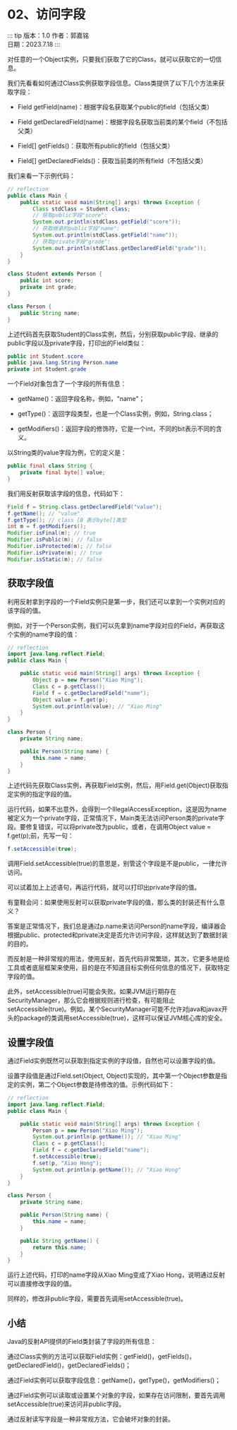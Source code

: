 # 02、访问字段

::: tip 版本：1.0
作者：郭嘉铭
</br>
日期：2023.7.18
:::

对任意的一个Object实例，只要我们获取了它的Class，就可以获取它的一切信息。

我们先看看如何通过Class实例获取字段信息。Class类提供了以下几个方法来获取字段：

+ Field getField(name)：根据字段名获取某个public的field（包括父类）

+ Field getDeclaredField(name)：根据字段名获取当前类的某个field（不包括父类）

+ Field[] getFields()：获取所有public的field（包括父类）

+ Field[] getDeclaredFields()：获取当前类的所有field（不包括父类）

我们来看一下示例代码：

```java
// reflection
public class Main {
    public static void main(String[] args) throws Exception {
        Class stdClass = Student.class;
        // 获取public字段"score":
        System.out.println(stdClass.getField("score"));
        // 获取继承的public字段"name":
        System.out.println(stdClass.getField("name"));
        // 获取private字段"grade":
        System.out.println(stdClass.getDeclaredField("grade"));
    }
}

class Student extends Person {
    public int score;
    private int grade;
}

class Person {
    public String name;
}
```

上述代码首先获取Student的Class实例，然后，分别获取public字段、继承的public字段以及private字段，打印出的Field类似：

```java
public int Student.score
public java.lang.String Person.name
private int Student.grade
```

一个Field对象包含了一个字段的所有信息：

+ getName()：返回字段名称，例如，"name"；

+ getType()：返回字段类型，也是一个Class实例，例如，String.class；

+ getModifiers()：返回字段的修饰符，它是一个int，不同的bit表示不同的含义。

以String类的value字段为例，它的定义是：

```java
public final class String {
    private final byte[] value;
}
```

我们用反射获取该字段的信息，代码如下：

```java
Field f = String.class.getDeclaredField("value");
f.getName(); // "value"
f.getType(); // class [B 表示byte[]类型
int m = f.getModifiers();
Modifier.isFinal(m); // true
Modifier.isPublic(m); // false
Modifier.isProtected(m); // false
Modifier.isPrivate(m); // true
Modifier.isStatic(m); // false
```

## 获取字段值

利用反射拿到字段的一个Field实例只是第一步，我们还可以拿到一个实例对应的该字段的值。

例如，对于一个Person实例，我们可以先拿到name字段对应的Field，再获取这个实例的name字段的值：

```java
// reflection
import java.lang.reflect.Field;
public class Main {

    public static void main(String[] args) throws Exception {
        Object p = new Person("Xiao Ming");
        Class c = p.getClass();
        Field f = c.getDeclaredField("name");
        Object value = f.get(p);
        System.out.println(value); // "Xiao Ming"
    }
}

class Person {
    private String name;

    public Person(String name) {
        this.name = name;
    }
}
```

上述代码先获取Class实例，再获取Field实例，然后，用Field.get(Object)获取指定实例的指定字段的值。

运行代码，如果不出意外，会得到一个IllegalAccessException，这是因为name被定义为一个private字段，正常情况下，Main类无法访问Person类的private字段。要修复错误，可以将private改为public，或者，在调用Object value = f.get(p);前，先写一句：

```java
f.setAccessible(true);
```

调用Field.setAccessible(true)的意思是，别管这个字段是不是public，一律允许访问。

可以试着加上上述语句，再运行代码，就可以打印出private字段的值。

有童鞋会问：如果使用反射可以获取private字段的值，那么类的封装还有什么意义？

答案是正常情况下，我们总是通过p.name来访问Person的name字段，编译器会根据public、protected和private决定是否允许访问字段，这样就达到了数据封装的目的。

而反射是一种非常规的用法，使用反射，首先代码非常繁琐，其次，它更多地是给工具或者底层框架来使用，目的是在不知道目标实例任何信息的情况下，获取特定字段的值。

此外，setAccessible(true)可能会失败。如果JVM运行期存在SecurityManager，那么它会根据规则进行检查，有可能阻止setAccessible(true)。例如，某个SecurityManager可能不允许对java和javax开头的package的类调用setAccessible(true)，这样可以保证JVM核心库的安全。

## 设置字段值

通过Field实例既然可以获取到指定实例的字段值，自然也可以设置字段的值。

设置字段值是通过Field.set(Object, Object)实现的，其中第一个Object参数是指定的实例，第二个Object参数是待修改的值。示例代码如下：

```java
// reflection
import java.lang.reflect.Field;
public class Main {

    public static void main(String[] args) throws Exception {
        Person p = new Person("Xiao Ming");
        System.out.println(p.getName()); // "Xiao Ming"
        Class c = p.getClass();
        Field f = c.getDeclaredField("name");
        f.setAccessible(true);
        f.set(p, "Xiao Hong");
        System.out.println(p.getName()); // "Xiao Hong"
    }
}

class Person {
    private String name;

    public Person(String name) {
        this.name = name;
    }

    public String getName() {
        return this.name;
    }
}
```

运行上述代码，打印的name字段从Xiao Ming变成了Xiao Hong，说明通过反射可以直接修改字段的值。

同样的，修改非public字段，需要首先调用setAccessible(true)。

## 小结

Java的反射API提供的Field类封装了字段的所有信息：

通过Class实例的方法可以获取Field实例：getField()，getFields()，getDeclaredField()，getDeclaredFields()；

通过Field实例可以获取字段信息：getName()，getType()，getModifiers()；

通过Field实例可以读取或设置某个对象的字段，如果存在访问限制，要首先调用setAccessible(true)来访问非public字段。

通过反射读写字段是一种非常规方法，它会破坏对象的封装。